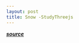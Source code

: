 ```yaml
---
layout: post
title: Snow -StudyThreejs
---
```

[***source***](https://github.com/Chryseis/studyThreejs)
<script src="/assets/js/app.js"></script>